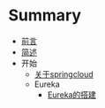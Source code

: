 # Summary

* [前言](README.md)
* [简述](springcloudjian-shu.md)
* 开始
  * [关于springcloud](guan-yu-springcloud.md)
  * Eureka
    * [Eureka的搭建](eurekade-da-jian.md)

